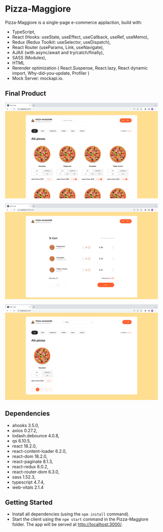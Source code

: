 # Pizza-Maggiore

Pizza-Maggiore is a single-page e-commerce applaction, build with:
- TypeScript,
- React (Hooks: useState, useEffect, useCallback, useRef, useMemo), 
- Redux (Redux Toolkit: useSelector, useDispatch),
- React Router (useParams, Link, useNavigate),
- AJAX (with async/await and try/catch/finally),
- SASS (Modules),
- HTML
- Rerender optimization ( React.Suspense, React.lazy, React dynamic import, Why-did-you-update, Profiler )
- Mock Server: mockapi.io.


## Final Product

!["main_page_1"](https://github.com/andrewbidylo/pizza-maggiore/blob/master/docs/home.png?raw=true)

!["cart_page_2"](https://github.com/andrewbidylo/pizza-maggiore/blob/master/docs/cart.png?raw=true)

!["search_3"](https://github.com/andrewbidylo/pizza-maggiore/blob/master/docs/search.png?raw=true)


## Dependencies

- ahooks 3.5.0,
- axios 0.27.2,
- lodash.debounce 4.0.8,
- qs 6.10.5,
- react 18.2.0,
- react-content-loader 6.2.0,
- react-dom 18.2.0,
- react-paginate 8.1.3,
- react-redux 8.0.2,
- react-router-dom 6.3.0,
- sass 1.52.3,
- typescript 4.7.4,
- web-vitals 2.1.4


## Getting Started

- Install all dependencies (using the `npm install` command).
- Start the client using the `npm start` command in the Pizza-Maggiore folder. The app will be served at <http://localhost:3000/>.

